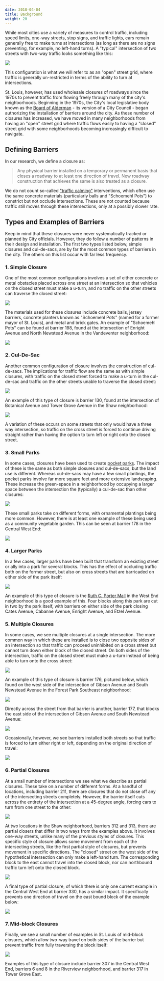 ```yaml
---
date: 2018-04-04
title: Background
weight: 20
---
```


While most cities use a variety of measures to control traffic, including speed limits, one-way streets, stop signs, and traffic lights, cars remain generally free to make turns at intersections (as long as there are no signs preventing, for example, no left-hand turns). A "typical" intersection of two streets with two-way traffic looks something like this:
<p> </p>
<img src="/images/open.png" class="image fit">

This configuration is what we will refer to as an "open" street grid, where traffic is generally un-restricted in terms of the ability to turn at intersections.

St. Louis, however, has used wholesale closures of roadways since the 1970s to prevent traffic from flowing freely through many of the city's neighborhoods. Beginning in the 1970s, the City's local legislative body known as the [Board of Alderman](https://en.wikipedia.org/wiki/Board_of_Aldermen_of_the_City_of_St._Louis) - its version of a City Council - began authorizing the installation of barriers around the city. As these number of closures has increased, we have moved in many neighborhoods from having an "open" street grid where traffic flows easily to having a "closed" street grid with some neighborhoods becoming increasingly difficult to navigate. 

## Defining Barriers
In our research, we define a closure as:

> Any physical barrier installed on a temporary or permanent basis that closes a roadway to at least one direction of travel. New roadway construction that achieves the same is also treated as a closure.

We do not count so-called ["traffic calming"](http://news.stlpublicradio.org/post/concrete-balls-cause-stir-south-st-louis-neighborhoods) interventions, which often use the same concrete materials (particularly balls and "Schoemehl Pots") to constrict but not occlude intersections. These are not counted because traffic still moves through these intersections, only at a possibly slower rate.

## Types and Examples of Barriers
Keep in mind that these closures were never systematically tracked or planned by City officials. However, they do follow a number of patterns in their design and installation. The first two types listed below, simple closures and cul-de-sacs, are by far the most common types of barriers in the city. The others on this list occur with far less frequency.

### 1. Simple Closure
One of the most common configurations involves a set of either concrete or metal obstacles placed across one street at an intersection so that vehicles on the closed street must make a u-turn, and no traffic on the other streets can traverse the closed street:
<p> </p>
<img src="/images/01-pots.png" class="image fit">

The materials used for these closures include concrete balls, jersey barriers, concrete planters known as "Schoemehl Pots" (named for a former mayor of St. Louis), and metal and brick gates. An example of "Schoemehl Pots" can be found at barrier 198, found at the intersection of Enright Avenue and North Newstead Avenue in the Vandeventer neighborhood:
<p> </p>
<img src="/images/barrierExamples-02-pots.jpeg" class="image fit">

### 2. Cul-De-Sac
Another common configuration of closure involves the construction of cul-de-sacs. The implications for traffic flow are the same as with simple closures, with traffic on the closed street forced to make a u-turn in the cul-de-sac and traffic on the other streets unable to traverse the closed street:
<p> </p>
<img src="/images/02-culdesac.png" class="image fit">

An example of this type of closure is barrier 130, found at the intersection of Botanical Avenue and Tower Grove Avenue in the Shaw neighborhood:
<p> </p>
<img src="/images/barrierExamples-03-culdesac.jpeg" class="image fit">

A variation of these occurs on some streets that only would have a three way intersection, so traffic on the cross street is forced to continue driving straight rather than having the option to turn left or right onto the closed street.

### 3. Small Parks
In some cases, closures have been used to create [pocket parks](). The impact of these is the same as both simple closures and cul-de-sacs, but the land use is different. Whereas cul-de-sacs may have a few small plantings, the pocket parks involve far more square feet and more extensive landscaping. These increase the green-space in a neighborhood by occupying a larger space between the intersection the (typically) a cul-de-sac than other closures:
<p> </p>
<img src="/images/03-park.png" class="image fit">

These small parks take on different forms, with ornamental plantings being more common. However, there is at least one example of these being used as a community vegetable garden. This can be seen at barrier 178 in the Central West End:
<p> </p>
<img src="/images/barrierExamples-04-park.jpeg" class="image fit">

### 4. Larger Parks
In a few cases, larger parks have been built that transform an existing street or ally into a park for several blocks. This has the effect of occluding traffic both on the former street, but also on cross streets that are barricaded on either side of the park itself: 
<p> </p>
<img src="/images/04-largePark.png" class="image fit">

An example of this type of closure is the [Ruth C. Porter Mall](https://www.stlouis-mo.gov/parks/parks/browse-parks/view-park.cfm?parkID=77&parkName=Ruth%20Porter%20Mall) in the West End neighborhood is a good example of this. Four blocks along this park are cut in two by the park itself, with barriers on either side of the park closing Cates Avenue, Cabanne Avenue, Enright Avenue, and Etzel Avenue.

### 5. Multiple Closures
In some cases, we see multiple closures at a single intersection. The more common way in which these are installed is to close two opposite sides of an intersection so that traffic can proceed uninhibited on a cross street but cannot turn down either block of the closed street. On both sides of the intersection, traffic on the closed street must make a u-turn instead of being able to turn onto the cross street:
<p> </p>
<img src="/images/05-twoPots.png" class="image fit">

An example of this type of closure is barrier 176, pictured below, which found on the west side of the intersection of Gibson Avenue and South Newstead Avenue in the Forest Park Southeast neighborhood:
<p> </p>
<img src="/images/barrierExamples-05-twoPots.jpeg" class="image fit">

Directly across the street from that barrier is another, barrier 177, that blocks the east side of the intersection of Gibson Avenue and South Newstead Avenue:
<p> </p>
<img src="/images/barrierExamples-05-twoPots2.jpeg" class="image fit">

Occasionally, however, we see barriers installed both streets so that traffic is forced to turn either right or left, depending on the original direction of travel:
<p> </p>
<img src="/images/06-twoPots2.png" class="image fit">

### 6. Partial Closures
At a small number of intersections we see what we describe as partial closures. These take on a number of different forms. At a handful of locations, including barrier 211, there are closures that do not close off any of the intersecting streets completely. However, the barrier itself cuts across the entirety of the intersection at a 45-degree angle, forcing cars to turn from one street to the other:
<p> </p>
<img src="/images/07-partial.png" class="image fit">

At two locations in the Shaw neighborhood, barriers 312 and 313, there are partial closers that differ in two ways from the examples above. It involves one-way streets, unlike many of the previous styles of closures. This specific style of closure allows some movement from each of the intersecting streets, like the first partial style of closures, but prevents movement in specific directions. The "closed" street on the west side of the hypothetical intersection can only make a left-hand turn. The corresponding block to the east cannot travel into the closed block, nor can northbound traffic turn left onto the closed block.
<p> </p>
<img src="/images/08-partial2.png" class="image fit">

A final type of partial closure, of which there is only one current example in the Central West End at barrier 330, has a similar impact. It specifically prevents one direction of travel on the east bound block of the example below:
<p> </p>
<img src="/images/09-partial3.png" class="image fit">

### 7. Mid-block Closures
Finally, we see a small number of examples in St. Louis of mid-block closures, which allow two-way travel on both sides of the barrier but prevent traffic from fully traversing the block itself:
<p> </p>
<img src="/images/10-midBlock.png" class="image fit">

Examples of this type of closure include barrier 307 in the Central West End, barriers 6 and 8 in the Riverview neighborhood, and barrier 317 in Tower Grove East.
